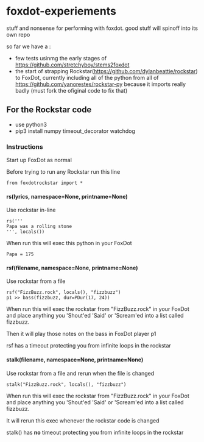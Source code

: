 # foxdot-experiements
stuff and nonsense for performing with foxdot. good stuff will spinoff into its own repo

so far we have a :

* few tests usinmg the early stages of https://github.com/stretchyboy/stems2foxdot
* the start of strapping Rockstar(https://github.com/dylanbeattie/rockstar)  to FoxDot, currently including all of the python from  all of https://github.com/yanorestes/rockstar-py because it imports really badly (must fork the ofiginal code to fix that)

## For the Rockstar code
 * use python3
 * pip3 install numpy timeout_decorator watchdog

### Instructions

Start up FoxDot as normal

Before trying to run any Rockstar run this line

```
from foxdotrockstar import *
```

#### rs(lyrics, namespace=None, printname=None)
Use rockstar in-line
```
rs('''
Papa was a rolling stone
''', locals())
```

When run this will exec this python in your FoxDot
```
Papa = 175
```

#### rsf(filename, namespace=None, printname=None)
Use rockstar from a file
```
rsf("FizzBuzz.rock", locals(), "fizzbuzz")
p1 >> bass(fizzbuzz, dur=PDur(17, 24))
```

When run this will exec the rockstar from "FizzBuzz.rock" in your FoxDot and place anything you 'Shout'ed 'Said' or 'Scream'ed into a list called fizzbuzz.

Then it will play those notes on the bass in FoxDot player p1

rsf has a timeout protecting you from infinite loops in the rockstar

#### stalk(filename, namespace=None, printname=None)
Use rockstar from a file and rerun when the file is changed

```
stalk("FizzBuzz.rock", locals(), "fizzbuzz")
```

When run this will exec the rockstar from "FizzBuzz.rock" in your FoxDot and place anything you 'Shout'ed 'Said' or 'Scream'ed into a list called fizzbuzz.

It will rerun this exec whenever the rockstar code is changed

stalk() has **no** timeout protecting you from infinite loops in the rockstar
